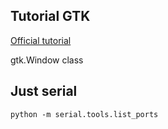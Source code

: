 ## Tutorial GTK

[Official tutorial](https://python-gtk-3-tutorial.readthedocs.io)

gtk.Window class

## Just serial

~~~~
python -m serial.tools.list_ports
~~~~